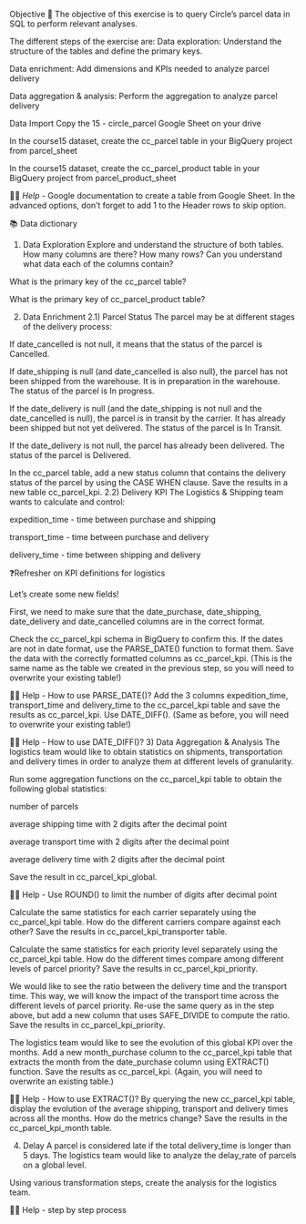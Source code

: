 Objective
🎯 The objective of this exercise is to query Circle’s parcel data in SQL to perform relevant analyses.

The different steps of the exercise are:
Data exploration: Understand the structure of the tables and define the primary keys.

Data enrichment: Add dimensions and KPIs needed to analyze parcel delivery

Data aggregation & analysis: Perform the aggregation to analyze parcel delivery

Data Import
Copy the 15 - circle_parcel Google Sheet on your drive

In the course15 dataset, create the cc_parcel table in your BigQuery project from parcel_sheet

In the course15 dataset, create the cc_parcel_product table in your BigQuery project from parcel_product_sheet

💁🏽 _Help_ - Google documentation to create a table from Google Sheet. In the advanced options, don’t forget to add 1 to the Header rows to skip option.

📚 Data dictionary
1) Data Exploration
Explore and understand the structure of both tables. How many columns are there? How many rows? Can you understand what data each of the columns contain?

What is the primary key of the cc_parcel table?

What is the primary key of cc_parcel_product table?

2) Data Enrichment
2.1) Parcel Status
The parcel may be at different stages of the delivery process:

If date_cancelled is not null, it means that the status of the parcel is Cancelled.

If date_shipping is null (and date_cancelled is also null), the parcel has not been shipped from the warehouse. It is in preparation in the warehouse. The status of the parcel is In progress.

If the date_delivery is null (and the date_shipping is not null and the date_cancelled is null), the parcel is in transit by the carrier. It has already been shipped but not yet delivered. The status of the parcel is In Transit.

If the date_delivery is not null, the parcel has already been delivered. The status of the parcel is Delivered.

In the cc_parcel table, add a new status column that contains the delivery status of the parcel by using the CASE WHEN clause. Save the results in a new table cc_parcel_kpi.
2.2) Delivery KPI
The Logistics & Shipping team wants to calculate and control:

expedition_time - time between purchase and shipping

transport_time - time between purchase and delivery

delivery_time - time between shipping and delivery

❓Refresher on KPI definitions for logistics


Let’s create some new fields!

First, we need to make sure that the date_purchase, date_shipping, date_delivery and date_cancelled columns are in the correct format.

Check the cc_parcel_kpi schema in BigQuery to confirm this. If the dates are not in date format, use the PARSE_DATE() function to format them. Save the data with the correctly formatted columns as cc_parcel_kpi. (This is the same name as the table we created in the previous step, so you will need to overwrite your existing table!)

💁🏽 Help - How to use PARSE_DATE()?
Add the 3 columns expedition_time, transport_time and delivery_time to the cc_parcel_kpi table and save the results as cc_parcel_kpi. Use DATE_DIFF(). (Same as before, you will need to overwrite your existing table!)

💁🏽 Help - How to use DATE_DIFF()?
3) Data Aggregation & Analysis
The logistics team would like to obtain statistics on shipments, transportation and delivery times in order to analyze them at different levels of granularity.

Run some aggregation functions on the cc_parcel_kpi table to obtain the following global statistics:

number of parcels

average shipping time with 2 digits after the decimal point

average transport time with 2 digits after the decimal point

average delivery time with 2 digits after the decimal point

Save the result in cc_parcel_kpi_global.

💁🏽 Help - Use ROUND() to limit the number of digits after decimal point

Calculate the same statistics for each carrier separately using the cc_parcel_kpi table. How do the different carriers compare against each other? Save the results in cc_parcel_kpi_transporter table.

Calculate the same statistics for each priority level separately using the cc_parcel_kpi table. How do the different times compare among different levels of parcel priority? Save the results in cc_parcel_kpi_priority.

We would like to see the ratio between the delivery time and the transport time. This way, we will know the impact of the transport time across the different levels of parcel priority. Re-use the same query as in the step above, but add a new column that uses SAFE_DIVIDE to compute the ratio. Save the results in cc_parcel_kpi_priority.

The logistics team would like to see the evolution of this global KPI over the months. Add a new month_purchase column to the cc_parcel_kpi table that extracts the month from the date_purchase column using EXTRACT() function. Save the results as cc_parcel_kpi. (Again, you will need to overwrite an existing table.)

💁🏽 Help - How to use EXTRACT()?
By querying the new cc_parcel_kpi table, display the evolution of the average shipping, transport and delivery times across all the months. How do the metrics change? Save the results in the cc_parcel_kpi_month table.

4) Delay
A parcel is considered late if the total delivery_time is longer than 5 days. The logistics team would like to analyze the delay_rate of parcels on a global level.

Using various transformation steps, create the analysis for the logistics team.

💁🏽 Help - step by step process
